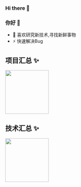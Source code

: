 ### Hi there 👋

### 你好 👋


- 🤔 喜欢研究新技术,寻找新鲜事物
- ⚡ 快速解决Bug




## 项目汇总 ✨
<img align="" height="137px" src="https://github-readme-stats.vercel.app/api?username=1054959069&hide_title=true&hide_border=true&show_icons=true&include_all_commits=true&line_height=21&bg_color=0,EC6C6C,FFD479,FFFC79,73FA79&theme=graywhite&locale=cn" />

## 技术汇总 ✨
<img align="" height="137px" src="https://github-readme-stats.vercel.app/api/top-langs/?username=1054959069&hide_title=true&hide_border=true&layout=compact&bg_color=0,73FA79,73FDFF,D783FF&theme=graywhite&locale=cn" />
